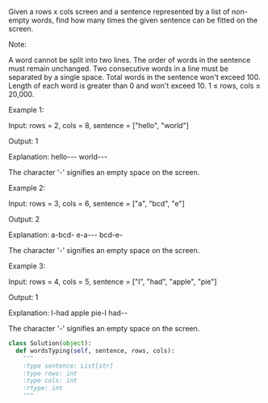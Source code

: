 Given a rows x cols screen and a sentence represented by a list of non-empty words, find how many times the given sentence can be fitted on the screen.


Note:

A word cannot be split into two lines.
The order of words in the sentence must remain unchanged.
Two consecutive words in a line must be separated by a single space.
Total words in the sentence won't exceed 100.
Length of each word is greater than 0 and won't exceed 10.
1 &le; rows, cols &le; 20,000.




Example 1: 

Input:
rows = 2, cols = 8, sentence = ["hello", "world"]

Output: 
1

Explanation:
hello---
world---

The character '-' signifies an empty space on the screen.




Example 2: 

Input:
rows = 3, cols = 6, sentence = ["a", "bcd", "e"]

Output: 
2

Explanation:
a-bcd- 
e-a---
bcd-e-

The character '-' signifies an empty space on the screen.




Example 3: 

Input:
rows = 4, cols = 5, sentence = ["I", "had", "apple", "pie"]

Output: 
1

Explanation:
I-had
apple
pie-I
had--

The character '-' signifies an empty space on the screen.




```python
class Solution(object):
  def wordsTyping(self, sentence, rows, cols):
    """
    :type sentence: List[str]
    :type rows: int
    :type cols: int
    :rtype: int
    """
```
